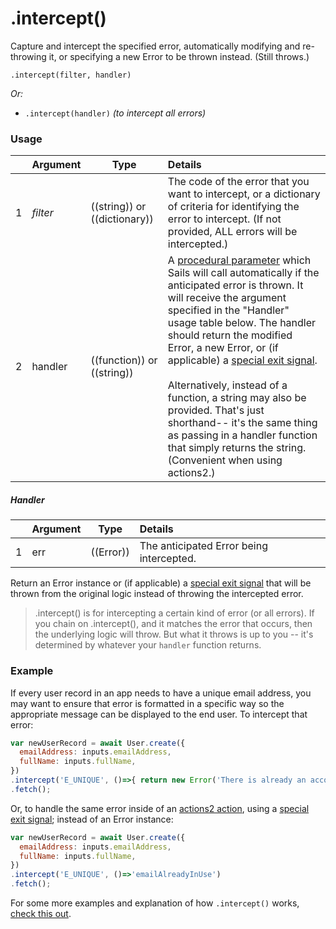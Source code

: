 # .intercept()

Capture and intercept the specified error, automatically modifying and re-throwing it, or specifying a new Error to be thrown instead.    (Still throws.)

```usage
.intercept(filter, handler)
```

_Or:_
+ `.intercept(handler)` _(to intercept all errors)_



### Usage
|   |     Argument    | Type                | Details    |
|---|-----------------|---------------------|:-----------|
| 1 | _filter_        | ((string)) or ((dictionary)) | The code of the error that you want to intercept, or a dictionary of criteria for identifying the error to intercept.  (If not provided, ALL errors will be intercepted.) |
| 2 | handler         | ((function)) or ((string))     | A [procedural parameter](https://en.wikipedia.org/wiki/Procedural_parameter) which Sails will call automatically if the anticipated error is thrown.  It will receive the argument specified in the "Handler" usage table below. The handler should return the modified Error, a new Error, or (if applicable) a [special exit signal](https://sailsjs.com/documentation/concepts/actions-and-controllers#?exit-signals). <br/><br/> Alternatively, instead of a function, a string may also be provided.  That's just shorthand-- it's the same thing as passing in a handler function that simply returns the string.  (Convenient when using actions2.) |

##### Handler
|   |     Argument        | Type                | Details
|---|---------------------|---------------------|:------------------------|
| 1 | err                 | ((Error))           | The anticipated Error being intercepted. |

Return an Error instance or (if applicable) a [special exit signal](https://sailsjs.com/documentation/concepts/actions-and-controllers#?exit-signals) that will be thrown from the original logic instead of throwing the intercepted error.

> .intercept() is for intercepting a certain kind of error (or all errors). If you chain on .intercept(), and it matches the error that occurs, then the underlying logic will throw. But what it throws is up to you -- it's determined by whatever your `handler` function returns.



### Example

If every user record in an app needs to have a unique email address, you may want to ensure that error is formatted in a specific way so the appropriate message can be displayed to the end user. To intercept that error:
```javascript
var newUserRecord = await User.create({
  emailAddress: inputs.emailAddress,
  fullName: inputs.fullName,
})
.intercept('E_UNIQUE', ()=>{ return new Error('There is already an account using that email address!') })
.fetch();
```

Or, to handle the same error inside of an [actions2 action](https://sailsjs.com/documentation/concepts/actions-and-controllers#?actions-2), using a [special exit signal](https://sailsjs.com/documentation/concepts/actions-and-controllers#?exit-signals); instead of an Error instance:
```javascript
var newUserRecord = await User.create({
  emailAddress: inputs.emailAddress,
  fullName: inputs.fullName,
})
.intercept('E_UNIQUE', ()=>'emailAlreadyInUse')
.fetch();
```

For some more examples and explanation of how `.intercept()` works, [check this out](https://gitter.im/balderdashy/sails?at=5ab44f512b9dfdbc3a113e2f).


<docmeta name="displayName" value=".intercept()">
<docmeta name="pageType" value="method">
